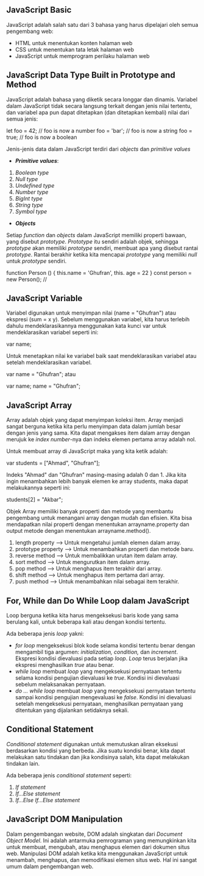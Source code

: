 ## **JavaScript Basic**
JavaScript adalah salah satu dari 3 bahasa yang harus dipelajari oleh semua pengembang web: 
- HTML untuk menentukan konten halaman web
- CSS untuk menentukan tata letak halaman web
- JavaScript untuk memprogram perilaku halaman web

## JavaScript Data Type Built in Prototype and Method
JavaScript adalah bahasa yang diketik secara longgar dan dinamis. Variabel dalam JavaScript tidak secara langsung terkait dengan jenis nilai tertentu, dan variabel apa pun dapat ditetapkan (dan ditetapkan kembali) nilai dari semua jenis:

let foo = 42;    // foo is now a number
foo     = 'bar'; // foo is now a string
foo     = true;  // foo is now a boolean

Jenis-jenis data dalam JavaScript terdiri dari _objects_ dan _primitive values_
- _**Primitive values**_:

1. _Boolean type_
2. _Null type_
3. _Undefined type_
4. _Number type_
5. _BigInt type_
6. _String type_
7. _Symbol type_

- _**Objects**_

Setiap _function_ dan _objects_ dalam JavaScript memiliki properti bawaan, yang disebut _prototype_. _Prototype_ itu sendiri adalah objek, sehingga _prototype_ akan memiliki _prototype_ sendiri, membuat apa yang disebut rantai _prototype_. Rantai berakhir ketika kita mencapai _prototype_ yang memiliki _null_ untuk _prototype_ sendiri.

function Person () { this.name = 'Ghufran', this. age = 22 } const person = new Person(); // 

## JavaScript Variable

Variabel digunakan untuk menyimpan nilai (name = "Ghufran") atau ekspresi (sum = x y). Sebelum menggunakan variabel, kita harus terlebih dahulu mendeklarasikannya menggunakan kata kunci var untuk mendeklarasikan variabel seperti ini: 

var name; 

Untuk menetapkan nilai ke variabel baik saat mendeklarasikan variabel atau setelah mendeklarasikan variabel.

 var name = "Ghufran"; atau 
 
 var name; 
 name = "Ghufran"; 

## JavaScript Array

Array adalah objek yang dapat menyimpan koleksi item. Array menjadi sangat berguna ketika kita perlu menyimpan data dalam jumlah besar dengan jenis yang sama. Kita dapat mengakses item dalam array dengan merujuk ke _index number_-nya dan indeks elemen pertama array adalah nol. 

Untuk membuat array di JavaScript maka yang kita ketik adalah:

var students = ["Ahmad", "Ghufran"];

Indeks "Ahmad" dan "Ghufran" masing-masing adalah 0 dan 1. Jika kita ingin menambahkan lebih banyak elemen ke array students, maka dapat melakukannya seperti ini:

students[2] = "Akbar";

Objek Array memiliki banyak properti dan metode yang membantu pengembang untuk menangani array dengan mudah dan efisien. Kita bisa mendapatkan nilai properti dengan menentukan arrayname.property dan output metode dengan menentukan arrayname.method().

1. length property –> Untuk mengetahui jumlah elemen dalam array.
2. prototype property –> Untuk menambahkan properti dan metode baru.
3. reverse method –> Untuk membalikkan urutan item dalam array.
4. sort method –> Untuk mengurutkan item dalam array.
5. pop method –> Untuk menghapus item terakhir dari array.
6. shift method –> Untuk menghapus item pertama dari array. 
7. push method –> Untuk menambahkan nilai sebagai item terakhir.

## For, While dan Do While Loop dalam JavaScript
Loop berguna ketika kita harus mengeksekusi baris kode yang sama berulang kali, untuk beberapa kali atau dengan kondisi tertentu.

Ada beberapa jenis _loop_ yakni:
- _for loop_ mengeksekusi blok kode selama kondisi tertentu benar dengan mengambil tiga argumen: _initialization, condition,_ dan _increment_. Ekspresi kondisi dievaluasi pada setiap _loop_. _Loop_ terus berjalan jika ekspresi menghasilkan _true_ atau benar.
- _while loop_ membuat _loop_ yang mengeksekusi pernyataan tertentu selama kondisi pengujian dievaluasi ke _true_. Kondisi ini dievaluasi sebelum melaksanakan pernyataan.
- _do … while loop_ membuat _loop_ yang mengeksekusi pernyataan tertentu sampai kondisi pengujian mengevaluasi ke _false_. Kondisi ini dievaluasi setelah mengeksekusi pernyataan, menghasilkan pernyataan yang ditentukan yang dijalankan setidaknya sekali.

## Conditional Statement
_Conditional statement_ digunakan untuk memutuskan aliran eksekusi berdasarkan kondisi yang berbeda. Jika suatu kondisi benar, kita dapat melakukan satu tindakan dan jika kondisinya salah, kita dapat melakukan tindakan lain.

Ada beberapa jenis _conditional statement_ seperti:
1.	_If statement_
2.	_If…Else statement_
3.	_If…Else If…Else statement_

## JavaScript DOM Manipulation
Dalam pengembangan website, DOM adalah singkatan dari _Document Object Model_. Ini adalah antarmuka pemrograman yang memungkinkan kita untuk membuat, mengubah, atau menghapus elemen dari dokumen situs web. Manipulasi DOM adalah ketika kita menggunakan JavaScript untuk menambah, menghapus, dan memodifikasi elemen situs web. Hal ini sangat umum dalam pengembangan web.


